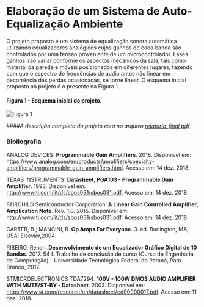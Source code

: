 # Elaboração de um Sistema de Auto-Equalização Ambiente
O projeto proposto é um sistema de equalização sonora automática utilizando equalizadores analógicos cujos ganhos de cada banda são controlados por uma tensão proveniente de um microcontrolador. Esses ganhos irão variar conforme os aspectos mecânicos da sala, tais como material da parede e móveis posicionados em diferentes lugares, fazendo com que o espectro de frequências de áudio antes não linear em decorrência das perdas ocasionadas, se torne linear. O esquema inicial proposto ao projeto é o presente na Figura 1.

#### Figura 1 - Esquema inicial do projeto.
![Figura 1](https://lh4.googleusercontent.com/tIdZ3I_FJfzY3xPivv-lPB3Tnr8DXrGFGIQOxOWS9pPV0dY6oB0F2nz3BveMW-ap26hsc4lCscbKmwfq6iKm=w1360-h608-rw)

####<i>A descrição completa do projeto está no arquivo [relatorio_final.pdf](https://github.com/BroeringFelipe/automatic-equalizer/blob/master/Relat%C3%B3rio%20do%20Projeto/Relat%C3%B3rio%20Final.pdf)</i>

### Bibliografia
ANALOG DEVICES: <b>Programmable Gain Amplifiers</b>. 2018. Disponível em: <https://www.analog.com/en/products/amplifiers/specialty-amplifiers/programmable-gain-amplifiers.html>. Acesso em: 14 dez. 2018.

TEXAS INSTRUMENTS: <b>Datasheet, PGA103 - Programmable Gain Amplifier</b>. 1993. Disponível em: <http://www.ti.com/lit/ds/sbos031/sbos031.pdf>. Acesso em: 14 dez. 2018.

FAIRCHILD Semiconductor Corporation:<b> A Linear Gain Controlled Amplifier, Amplication Note</b>. Rev. 1.0. 2015. Disponível em: <http://www.ti.com/lit/ds/sbos031/sbos031.pdf>. Acesso em: 14 dez. 2018.

CARTER,  B.;  MANCINI,  R.<b> Op  Amps  For  Everyone</b>.  3.  ed.  Burlington,  MA,  USA:  Elsevier,2004. 

RIBEIRO, Renan.<b> Desenvolvimento de um Equalizador Gráfico Digital de 10 Bandas</b>. 2017. 54 f. Trabalho de conclusão de curso (Curso de Engenharia de Computação) - Universidade Tecnológica Federal do Paraná, Pato Branco, 2017.

STMICROELECTRONICS TDA7294: <b>100V - 100W DMOS AUDIO AMPLIFIER WITH MUTE/ST-BY - Datasheet</b>. 2003. Disponível em: <https://www.st.com/resource/en/datasheet/cd00000017.pdf>. Acesso em: 11 dez. 2018.
